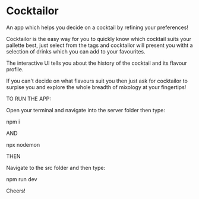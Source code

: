 # Cocktailor
An app which helps you decide on a cocktail by refining your preferences!

Cocktailor is the easy way for you to quickly know which cocktail suits your pallette best, just select from the tags and cocktailor will present you witht a selection of drinks which you can add to your favourites.

The interactive UI tells you about the history of the cocktail and its flavour profile.

If you can't decide on what flavours suit you then just ask for cocktailor to surpise you and explore the whole breadth of mixology at your fingertips!

TO RUN THE APP:

Open your terminal and navigate into the server folder then type:

npm i 

AND

npx nodemon

THEN

Navigate to the src folder and then type:

npm run dev

Cheers!
